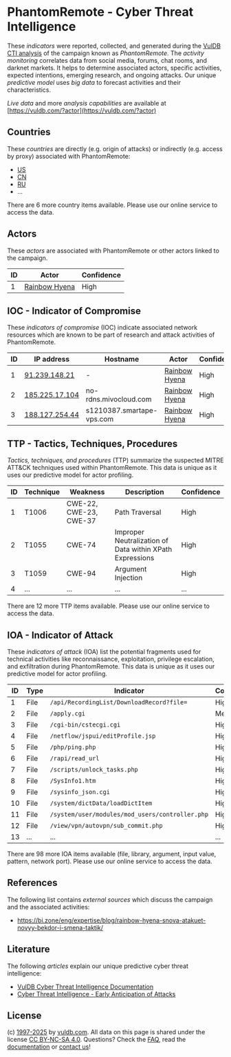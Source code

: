 # PhantomRemote - Cyber Threat Intelligence

These _indicators_ were reported, collected, and generated during the [VulDB CTI analysis](https://vuldb.com/?kb.cti) of the campaign known as _PhantomRemote_. The _activity monitoring_ correlates data from social media, forums, chat rooms, and darknet markets. It helps to determine associated actors, specific activities, expected intentions, emerging research, and ongoing attacks. Our unique _predictive model_ uses _big data_ to forecast activities and their characteristics.

_Live data_ and more _analysis capabilities_ are available at [https://vuldb.com/?actor](https://vuldb.com/?actor)

## Countries

These _countries_ are directly (e.g. origin of attacks) or indirectly (e.g. access by proxy) associated with PhantomRemote:

* [US](https://vuldb.com/?country.us)
* [CN](https://vuldb.com/?country.cn)
* [RU](https://vuldb.com/?country.ru)
* ...

There are 6 more country items available. Please use our online service to access the data.

## Actors

These _actors_ are associated with PhantomRemote or other actors linked to the campaign.

ID | Actor | Confidence
-- | ----- | ----------
1 | [Rainbow Hyena](https://vuldb.com/?actor.rainbow_hyena) | High

## IOC - Indicator of Compromise

These _indicators of compromise_ (IOC) indicate associated network resources which are known to be part of research and attack activities of PhantomRemote.

ID | IP address | Hostname | Actor | Confidence
-- | ---------- | -------- | ----- | ----------
1 | [91.239.148.21](https://vuldb.com/?ip.91.239.148.21) | - | [Rainbow Hyena](https://vuldb.com/?actor.rainbow_hyena) | High
2 | [185.225.17.104](https://vuldb.com/?ip.185.225.17.104) | no-rdns.mivocloud.com | [Rainbow Hyena](https://vuldb.com/?actor.rainbow_hyena) | High
3 | [188.127.254.44](https://vuldb.com/?ip.188.127.254.44) | s1210387.smartape-vps.com | [Rainbow Hyena](https://vuldb.com/?actor.rainbow_hyena) | High

## TTP - Tactics, Techniques, Procedures

_Tactics, techniques, and procedures_ (TTP) summarize the suspected MITRE ATT&CK techniques used within PhantomRemote. This data is unique as it uses our predictive model for actor profiling.

ID | Technique | Weakness | Description | Confidence
-- | --------- | -------- | ----------- | ----------
1 | T1006 | CWE-22, CWE-23, CWE-37 | Path Traversal | High
2 | T1055 | CWE-74 | Improper Neutralization of Data within XPath Expressions | High
3 | T1059 | CWE-94 | Argument Injection | High
4 | ... | ... | ... | ...

There are 12 more TTP items available. Please use our online service to access the data.

## IOA - Indicator of Attack

These _indicators of attack_ (IOA) list the potential fragments used for technical activities like reconnaissance, exploitation, privilege escalation, and exfiltration during PhantomRemote. This data is unique as it uses our predictive model for actor profiling.

ID | Type | Indicator | Confidence
-- | ---- | --------- | ----------
1 | File | `/api/RecordingList/DownloadRecord?file=` | High
2 | File | `/apply.cgi` | Medium
3 | File | `/cgi-bin/cstecgi.cgi` | High
4 | File | `/netflow/jspui/editProfile.jsp` | High
5 | File | `/php/ping.php` | High
6 | File | `/rapi/read_url` | High
7 | File | `/scripts/unlock_tasks.php` | High
8 | File | `/SysInfo1.htm` | High
9 | File | `/sysinfo_json.cgi` | High
10 | File | `/system/dictData/loadDictItem` | High
11 | File | `/system/user/modules/mod_users/controller.php` | High
12 | File | `/view/vpn/autovpn/sub_commit.php` | High
13 | ... | ... | ...

There are 98 more IOA items available (file, library, argument, input value, pattern, network port). Please use our online service to access the data.

## References

The following list contains _external sources_ which discuss the campaign and the associated activities:

* https://bi.zone/eng/expertise/blog/rainbow-hyena-snova-atakuet-novyy-bekdor-i-smena-taktik/

## Literature

The following _articles_ explain our unique predictive cyber threat intelligence:

* [VulDB Cyber Threat Intelligence Documentation](https://vuldb.com/?kb.cti)
* [Cyber Threat Intelligence - Early Anticipation of Attacks](https://www.scip.ch/en/?labs.20201022)

## License

(c) [1997-2025](https://vuldb.com/?kb.changelog) by [vuldb.com](https://vuldb.com/?kb.about). All data on this page is shared under the license [CC BY-NC-SA 4.0](https://creativecommons.org/licenses/by-nc-sa/4.0/). Questions? Check the [FAQ](https://vuldb.com/?kb.faq), read the [documentation](https://vuldb.com/?kb) or [contact us](https://vuldb.com/?contact)!
